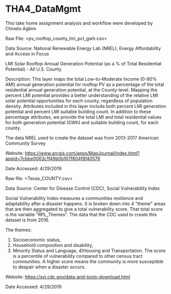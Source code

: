 # THA4_DataMgmt
This take home assignment analysis and workflow were developed by Chinelo Agbim

Raw File: <pv_rooftop_county_lmi_pct_gwh.csv>

Data Source: National Renewable Energy Lab (NREL), Energy Affordability and Access in Focus

LMI Solar Rooftop Annual Generation Potential (as a % of Total Residential Potential) - All U.S. County

Description: This layer maps the total Low-to-Moderate Income (0-80% AMI) annual generation potential for rooftop PV as a percentage of the 
total residential annual generation potential, at the County-level. 
Mapping the percent LMI potential provides a better understanding of the relative LMI solar potential opportunities for each county,
regardless of population density. Attributes included in this layer include both percent LMI generation potential and 
percent LMI suitable building count. In addition to these percentage attributes, we provide the total LMI and total residential
values for both generation potential (GWh) and suitable building count, for each county.

The data NREL used to create the dataset was from 2013-2017 American Community Survey

Website: <https://www.arcgis.com/apps/MapJournal/index.html?appid=7cbbe0063c1f49b0b167f604f8f40576>

Date Accessed: 4/29/2019

Raw file: <Texas_COUNTY.csv>

Data Source: Center for Disease Control (CDC), Social Vulnerability Index

Social Vulnerability Index measures a communities resilience and adaptability after a disaster happens.
It is broken down into 4 "theme" areas that are then aggregated to give a total vulnerability score.
That total score is the variable "RPL_Themes". The data that the CDC used to create this dataset is from 2016.

The themes:
1) Socioeconomic status, 
2) Household composition and disability,
3) Minority Status and Language,
4)Housing and Transportation.
The score is a percentile of vulnerability compared to other census tract communities.
A higher score means the community is more susceptible to despair when a disaster occurs.

Website: <https://svi.cdc.gov/data-and-tools-download.html>

Date Accessed: 4/29/2019